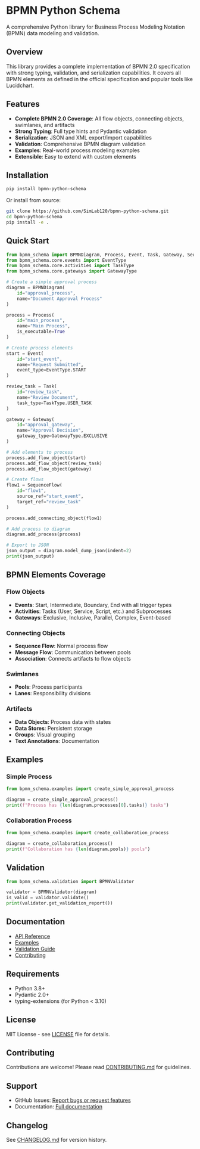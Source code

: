 # BPMN Python Schema

A comprehensive Python library for Business Process Modeling Notation (BPMN) data modeling and validation.

## Overview

This library provides a complete implementation of BPMN 2.0 specification with strong typing, validation, and serialization capabilities. It covers all BPMN elements as defined in the official specification and popular tools like Lucidchart.

## Features

- **Complete BPMN 2.0 Coverage**: All flow objects, connecting objects, swimlanes, and artifacts
- **Strong Typing**: Full type hints and Pydantic validation
- **Serialization**: JSON and XML export/import capabilities
- **Validation**: Comprehensive BPMN diagram validation
- **Examples**: Real-world process modeling examples
- **Extensible**: Easy to extend with custom elements

## Installation

```bash
pip install bpmn-python-schema
```

Or install from source:

```bash
git clone https://github.com/SimLab120/bpmn-python-schema.git
cd bpmn-python-schema
pip install -e .
```

## Quick Start

```python
from bpmn_schema import BPMNDiagram, Process, Event, Task, Gateway, SequenceFlow
from bpmn_schema.core.events import EventType
from bpmn_schema.core.activities import TaskType
from bpmn_schema.core.gateways import GatewayType

# Create a simple approval process
diagram = BPMNDiagram(
    id="approval_process",
    name="Document Approval Process"
)

process = Process(
    id="main_process",
    name="Main Process",
    is_executable=True
)

# Create process elements
start = Event(
    id="start_event",
    name="Request Submitted",
    event_type=EventType.START
)

review_task = Task(
    id="review_task",
    name="Review Document",
    task_type=TaskType.USER_TASK
)

gateway = Gateway(
    id="approval_gateway",
    name="Approval Decision",
    gateway_type=GatewayType.EXCLUSIVE
)

# Add elements to process
process.add_flow_object(start)
process.add_flow_object(review_task)
process.add_flow_object(gateway)

# Create flows
flow1 = SequenceFlow(
    id="flow1",
    source_ref="start_event",
    target_ref="review_task"
)

process.add_connecting_object(flow1)

# Add process to diagram
diagram.add_process(process)

# Export to JSON
json_output = diagram.model_dump_json(indent=2)
print(json_output)
```

## BPMN Elements Coverage

### Flow Objects
- **Events**: Start, Intermediate, Boundary, End with all trigger types
- **Activities**: Tasks (User, Service, Script, etc.) and Subprocesses
- **Gateways**: Exclusive, Inclusive, Parallel, Complex, Event-based

### Connecting Objects
- **Sequence Flow**: Normal process flow
- **Message Flow**: Communication between pools
- **Association**: Connects artifacts to flow objects

### Swimlanes
- **Pools**: Process participants
- **Lanes**: Responsibility divisions

### Artifacts
- **Data Objects**: Process data with states
- **Data Stores**: Persistent storage
- **Groups**: Visual grouping
- **Text Annotations**: Documentation

## Examples

### Simple Process
```python
from bpmn_schema.examples import create_simple_approval_process

diagram = create_simple_approval_process()
print(f"Process has {len(diagram.processes[0].tasks)} tasks")
```

### Collaboration Process
```python
from bpmn_schema.examples import create_collaboration_process

diagram = create_collaboration_process()
print(f"Collaboration has {len(diagram.pools)} pools")
```

## Validation

```python
from bpmn_schema.validation import BPMNValidator

validator = BPMNValidator(diagram)
is_valid = validator.validate()
print(validator.get_validation_report())
```

## Documentation

- [API Reference](docs/api.md)
- [Examples](docs/examples.md)
- [Validation Guide](docs/validation.md)
- [Contributing](CONTRIBUTING.md)

## Requirements

- Python 3.8+
- Pydantic 2.0+
- typing-extensions (for Python < 3.10)

## License

MIT License - see [LICENSE](LICENSE) file for details.

## Contributing

Contributions are welcome! Please read [CONTRIBUTING.md](CONTRIBUTING.md) for guidelines.

## Support

- GitHub Issues: [Report bugs or request features](https://github.com/SimLab120/bpmn-python-schema/issues)
- Documentation: [Full documentation](https://bpmn-python-schema.readthedocs.io/)

## Changelog

See [CHANGELOG.md](CHANGELOG.md) for version history.

